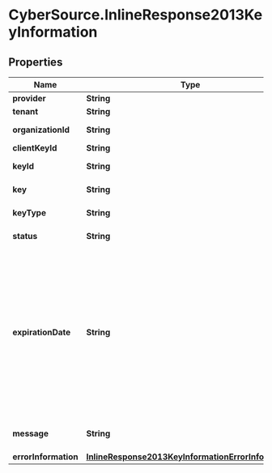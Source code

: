 # CyberSource.InlineResponse2013KeyInformation

## Properties
Name | Type | Description | Notes
------------ | ------------- | ------------- | -------------
**provider** | **String** | Provider name  | [optional] 
**tenant** | **String** | Tenant name  | [optional] 
**organizationId** | **String** | Organization Id  | [optional] 
**clientKeyId** | **String** | Client key Id  | [optional] 
**keyId** | **String** | Key Serial Number  | [optional] 
**key** | **String** | Value of the key  | [optional] 
**keyType** | **String** | Type of the key  | [optional] 
**status** | **String** | The status of the key  | [optional] 
**expirationDate** | **String** | The expiration time in UTC. `Format: YYYY-MM-DDThh:mm:ssZ` Example 2016-08-11T22:47:57Z equals August 11, 2016, at 22:47:57 (10:47:57 p.m.). The T separates the date and the time. The Z indicates UTC.  | [optional] 
**message** | **String** | Message in case of failed key  | [optional] 
**errorInformation** | [**InlineResponse2013KeyInformationErrorInformation**](InlineResponse2013KeyInformationErrorInformation.md) |  | [optional] 


